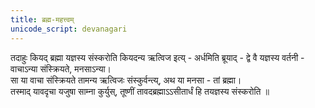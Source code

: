 ```yaml
---
title: ब्रह्म-महत्त्वम्
unicode_script: devanagari
---
```


तदाहुः कियद् ब्रह्मा यज्ञस्य संस्करोति कियदन्य ऋत्विज इत्य् - अर्धमिति ब्रूयाद् - 
द्वे वै यज्ञस्य वर्तनी - वाचाऽन्या संस्क्रियते, मनसाऽन्या।  
सा या वाचा संस्क्रियते तामन्य ऋत्विजः संस्कुर्वन्त्य्, अथ या मनसा - तां ब्रह्मा।  
तस्माद् यावदृचा यजुषा साम्ना कुर्युस्, तूष्णीं तावदब्रह्माऽऽसीतार्धं हि तयज्ञस्य संस्करोति ॥ 
